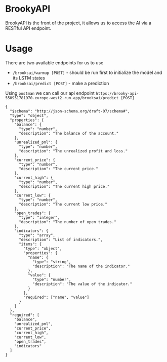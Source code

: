 # BrookyAPI

BrookyAPI is the front of the project, it allows us to access the AI via a RESTful API endpoint.

# Usage

There are two available endpoints for us to use
- `/brooksai/warmup [POST]` - should be run first to initialize the model and its LSTM states
- `/brooksai/predict [POST]` - make a prediction

Using `postman` we can call our api endpoint `https://brooky-api-550951781970.europe-west2.run.app/brooksai/predict [POST]`
```
{
  "$schema": "http://json-schema.org/draft-07/schema#",
  "type": "object",
  "properties": {
    "balance": {
      "type": "number",
      "description": "The balance of the account."
    },
    "unrealized_pnl": {
      "type": "number",
      "description": "The unrealized profit and loss."
    },
    "current_price": {
      "type": "number",
      "description": "The current price."
    },
    "current_high": {
      "type": "number",
      "description": "The current high price."
    },
    "current_low": {
      "type": "number",
      "description": "The current low price."
    },
    "open_trades": {
      "type": "integer",
      "description": "The number of open trades."
    },
    "indicators": {
      "type": "array",
      "description": "List of indicators.",
      "items": {
        "type": "object",
        "properties": {
          "name": {
            "type": "string",
            "description": "The name of the indicator."
          },
          "value": {
            "type": "number",
            "description": "The value of the indicator."
          }
        },
        "required": ["name", "value"]
      }
    }
  },
  "required": [
    "balance",
    "unrealized_pnl",
    "current_price",
    "current_high",
    "current_low",
    "open_trades",
    "indicators"
  ]
}
```

